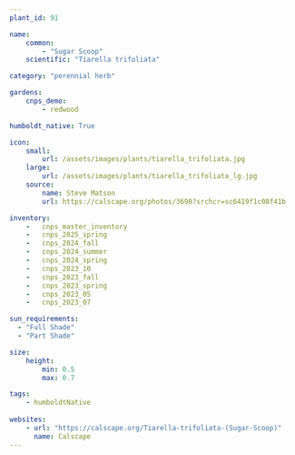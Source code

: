```yaml
---
plant_id: 91

name: 
    common: 
        - "Sugar Scoop" 
    scientific: "Tiarella trifoliata"    

category: "perennial herb"

gardens: 
    cnps_demo:
        - redwood

humboldt_native: True

icon: 
    small: 
        url: /assets/images/plants/tiarella_trifoliata.jpg 
    large: 
        url: /assets/images/plants/tiarella_trifoliata_lg.jpg 
    source: 
        name: Steve Matson 
        url: https://calscape.org/photos/3690?srchcr=sc6419f1c08f41b

inventory: 
    -   cnps_master_inventory
    -   cnps_2025_spring
    -   cnps_2024_fall
    -   cnps_2024_summer
    -   cnps_2024_spring
    -   cnps_2023_10
    -   cnps_2023_fall
    -   cnps_2023_spring
    -   cnps_2023_05 
    -   cnps_2023_07 

sun_requirements:
  - "Full Shade"
  - "Part Shade"

size:
    height: 
        min: 0.5
        max: 0.7

tags:
    - humboldtNative
 
websites: 
    - url: "https://calscape.org/Tiarella-trifoliata-(Sugar-Scoop)"
      name: Calscape
---
```


